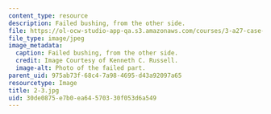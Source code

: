 ```yaml
---
content_type: resource
description: Failed bushing, from the other side.
file: https://ol-ocw-studio-app-qa.s3.amazonaws.com/courses/3-a27-case-studies-in-forensic-metallurgy-fall-2007/30de0875e7b0ea64570330f053d6a549_2-3.jpg
file_type: image/jpeg
image_metadata:
  caption: Failed bushing, from the other side.
  credit: Image Courtesy of Kenneth C. Russell.
  image-alt: Photo of the failed part.
parent_uid: 975ab73f-68c4-7a98-4695-d43a92097a65
resourcetype: Image
title: 2-3.jpg
uid: 30de0875-e7b0-ea64-5703-30f053d6a549
---
```

